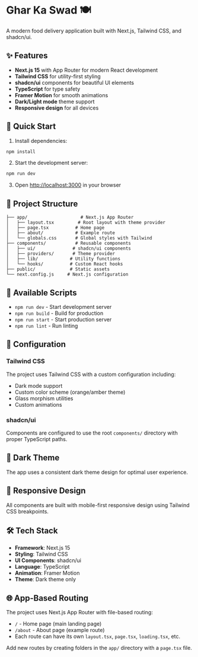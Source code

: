 # Ghar Ka Swad 🍽️

A modern food delivery application built with Next.js, Tailwind CSS, and shadcn/ui.

## ✨ Features

- **Next.js 15** with App Router for modern React development
- **Tailwind CSS** for utility-first styling
- **shadcn/ui** components for beautiful UI elements
- **TypeScript** for type safety
- **Framer Motion** for smooth animations
- **Dark/Light mode** theme support
- **Responsive design** for all devices

## 🚀 Quick Start

1. Install dependencies:
```bash
npm install
```

2. Start the development server:
```bash
npm run dev
```

3. Open [http://localhost:3000](http://localhost:3000) in your browser

## 📁 Project Structure

```
├── app/                    # Next.js App Router
│   ├── layout.tsx         # Root layout with theme provider
│   ├── page.tsx          # Home page
│   ├── about/            # Example route
│   └── globals.css       # Global styles with Tailwind
├── components/           # Reusable components
│   ├── ui/              # shadcn/ui components
│   ├── providers/       # Theme provider
│   ├── lib/            # Utility functions
│   └── hooks/          # Custom React hooks
├── public/             # Static assets
└── next.config.js     # Next.js configuration
```

## 🎨 Available Scripts

- `npm run dev` - Start development server
- `npm run build` - Build for production
- `npm run start` - Start production server
- `npm run lint` - Run linting

## 🔧 Configuration

### Tailwind CSS
The project uses Tailwind CSS with a custom configuration including:
- Dark mode support
- Custom color scheme (orange/amber theme)
- Glass morphism utilities
- Custom animations

### shadcn/ui
Components are configured to use the root `components/` directory with proper TypeScript paths.

## 🌙 Dark Theme

The app uses a consistent dark theme design for optimal user experience.

## 📱 Responsive Design

All components are built with mobile-first responsive design using Tailwind CSS breakpoints.

## 🛠️ Tech Stack

- **Framework**: Next.js 15
- **Styling**: Tailwind CSS
- **UI Components**: shadcn/ui
- **Language**: TypeScript
- **Animation**: Framer Motion
- **Theme**: Dark theme only

## 🌐 App-Based Routing

The project uses Next.js App Router with file-based routing:
- `/` - Home page (main landing page)
- `/about` - About page (example route)
- Each route can have its own `layout.tsx`, `page.tsx`, `loading.tsx`, etc.

Add new routes by creating folders in the `app/` directory with a `page.tsx` file.
